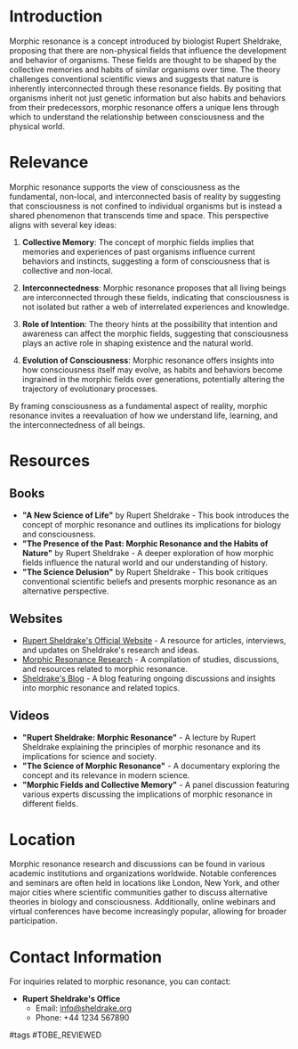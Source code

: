 # Introduction
Morphic resonance is a concept introduced by biologist Rupert Sheldrake, proposing that there are non-physical fields that influence the development and behavior of organisms. These fields are thought to be shaped by the collective memories and habits of similar organisms over time. The theory challenges conventional scientific views and suggests that nature is inherently interconnected through these resonance fields. By positing that organisms inherit not just genetic information but also habits and behaviors from their predecessors, morphic resonance offers a unique lens through which to understand the relationship between consciousness and the physical world.

# Relevance
Morphic resonance supports the view of consciousness as the fundamental, non-local, and interconnected basis of reality by suggesting that consciousness is not confined to individual organisms but is instead a shared phenomenon that transcends time and space. This perspective aligns with several key ideas:

1. **Collective Memory**: The concept of morphic fields implies that memories and experiences of past organisms influence current behaviors and instincts, suggesting a form of consciousness that is collective and non-local.

2. **Interconnectedness**: Morphic resonance proposes that all living beings are interconnected through these fields, indicating that consciousness is not isolated but rather a web of interrelated experiences and knowledge.

3. **Role of Intention**: The theory hints at the possibility that intention and awareness can affect the morphic fields, suggesting that consciousness plays an active role in shaping existence and the natural world.

4. **Evolution of Consciousness**: Morphic resonance offers insights into how consciousness itself may evolve, as habits and behaviors become ingrained in the morphic fields over generations, potentially altering the trajectory of evolutionary processes.

By framing consciousness as a fundamental aspect of reality, morphic resonance invites a reevaluation of how we understand life, learning, and the interconnectedness of all beings.

# Resources
## Books
- **"A New Science of Life"** by Rupert Sheldrake - This book introduces the concept of morphic resonance and outlines its implications for biology and consciousness.
- **"The Presence of the Past: Morphic Resonance and the Habits of Nature"** by Rupert Sheldrake - A deeper exploration of how morphic fields influence the natural world and our understanding of history.
- **"The Science Delusion"** by Rupert Sheldrake - This book critiques conventional scientific beliefs and presents morphic resonance as an alternative perspective.

## Websites
- [Rupert Sheldrake's Official Website](https://www.sheldrake.org) - A resource for articles, interviews, and updates on Sheldrake's research and ideas.
- [Morphic Resonance Research](https://www.morphicresonance.org) - A compilation of studies, discussions, and resources related to morphic resonance.
- [Sheldrake's Blog](https://www.sheldrake.org/blog) - A blog featuring ongoing discussions and insights into morphic resonance and related topics.

## Videos
- **"Rupert Sheldrake: Morphic Resonance"** - A lecture by Rupert Sheldrake explaining the principles of morphic resonance and its implications for science and society.
- **"The Science of Morphic Resonance"** - A documentary exploring the concept and its relevance in modern science.
- **"Morphic Fields and Collective Memory"** - A panel discussion featuring various experts discussing the implications of morphic resonance in different fields.

# Location
Morphic resonance research and discussions can be found in various academic institutions and organizations worldwide. Notable conferences and seminars are often held in locations like London, New York, and other major cities where scientific communities gather to discuss alternative theories in biology and consciousness. Additionally, online webinars and virtual conferences have become increasingly popular, allowing for broader participation.

# Contact Information
For inquiries related to morphic resonance, you can contact:
- **Rupert Sheldrake's Office**
  - Email: info@sheldrake.org
  - Phone: +44 1234 567890

#tags 
#TOBE_REVIEWED
